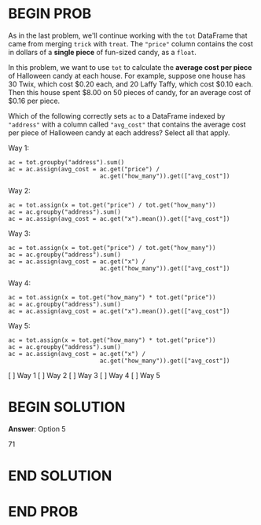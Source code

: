 # BEGIN PROB

As in the last problem, we'll continue working with the `tot` DataFrame
that came from merging `trick` with `treat`. The `"price"` column
contains the cost in dollars of a **single piece** of fun-sized candy,
as a `float`.

In this problem, we want to use `tot` to calculate the **average cost
per piece** of Halloween candy at each house. For example, suppose one
house has 30 Twix, which cost $\$0.20$ each, and 20 Laffy Taffy, which
cost $\$0.10$ each. Then this house spent $\$8.00$ on 50 pieces of
candy, for an average cost of $\$0.16$ per piece.

Which of the following correctly sets `ac` to a DataFrame indexed by
`"address"` with a column called `"avg_cost"` that contains the average
cost per piece of Halloween candy at each address? Select all that
apply.

Way 1:

    ac = tot.groupby("address").sum()
    ac = ac.assign(avg_cost = ac.get("price") / 
                              ac.get("how_many")).get(["avg_cost"])

Way 2:

    ac = tot.assign(x = tot.get("price") / tot.get("how_many"))
    ac = ac.groupby("address").sum()
    ac = ac.assign(avg_cost = ac.get("x").mean()).get(["avg_cost"])

Way 3:

    ac = tot.assign(x = tot.get("price") / tot.get("how_many"))
    ac = ac.groupby("address").sum()
    ac = ac.assign(avg_cost = ac.get("x") / 
                              ac.get("how_many")).get(["avg_cost"])

Way 4:

    ac = tot.assign(x = tot.get("how_many") * tot.get("price"))
    ac = ac.groupby("address").sum()
    ac = ac.assign(avg_cost = ac.get("x").mean()).get(["avg_cost"])

Way 5:

    ac = tot.assign(x = tot.get("how_many") * tot.get("price"))
    ac = ac.groupby("address").sum()
    ac = ac.assign(avg_cost = ac.get("x") / 
                              ac.get("how_many")).get(["avg_cost"])

[ ] Way 1
[ ] Way 2
[ ] Way 3
[ ] Way 4
[ ] Way 5

# BEGIN SOLUTION

**Answer**: Option 5

<average>71</average>

# END SOLUTION

# END PROB
